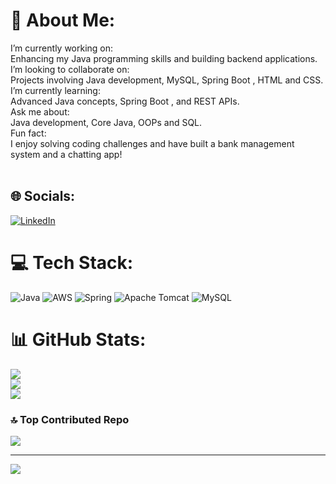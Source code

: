 # 💫 About Me:
I’m currently working on:<br>Enhancing my Java programming skills and building backend applications.<br>I’m looking to collaborate on:<br>Projects involving Java development, MySQL, Spring Boot , HTML and CSS.<br>I’m currently learning:<br>Advanced Java concepts, Spring Boot , and REST APIs.<br>Ask me about:<br>Java development, Core Java, OOPs and SQL.<br>Fun fact:<br>I enjoy solving coding challenges and have built a bank management system and a chatting app!<br><br>


## 🌐 Socials:
[![LinkedIn](https://img.shields.io/badge/LinkedIn-%230077B5.svg?logo=linkedin&logoColor=white)](https://linkedin.com/in/www.linkedin.com/in/deepak-prasad-62ba45337) 

# 💻 Tech Stack:
![Java](https://img.shields.io/badge/java-%23ED8B00.svg?style=for-the-badge&logo=openjdk&logoColor=white) ![AWS](https://img.shields.io/badge/AWS-%23FF9900.svg?style=for-the-badge&logo=amazon-aws&logoColor=white) ![Spring](https://img.shields.io/badge/spring-%236DB33F.svg?style=for-the-badge&logo=spring&logoColor=white) ![Apache Tomcat](https://img.shields.io/badge/apache%20tomcat-%23F8DC75.svg?style=for-the-badge&logo=apache-tomcat&logoColor=black) ![MySQL](https://img.shields.io/badge/mysql-4479A1.svg?style=for-the-badge&logo=mysql&logoColor=white)
# 📊 GitHub Stats:
![](https://github-readme-stats.vercel.app/api?username=deepksharma&theme=dark&hide_border=false&include_all_commits=false&count_private=false)<br/>
![](https://github-readme-streak-stats.herokuapp.com/?user=deepksharma&theme=dark&hide_border=false)<br/>
![](https://github-readme-stats.vercel.app/api/top-langs/?username=deepksharma&theme=dark&hide_border=false&include_all_commits=false&count_private=false&layout=compact)

### 🔝 Top Contributed Repo
![](https://github-contributor-stats.vercel.app/api?username=deepksharma&limit=5&theme=dark&combine_all_yearly_contributions=true)

---
[![](https://visitcount.itsvg.in/api?id=deepksharma&icon=0&color=0)](https://visitcount.itsvg.in)

<!-- Proudly created with GPRM ( https://gprm.itsvg.in ) -->
